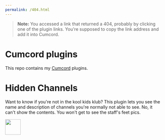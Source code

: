 ```yaml
---
permalink: /404.html
---
```

> **Note:** You accessed a link that returned a 404, probably by clicking one of the plugin links. You're supposed to copy the link address and add it into Cumcord.

# Cumcord plugins

This repo contains my [Cumcord](https://github.com/Cumcord/Cumcord/) plugins.

# Hidden Channels

Want to know if you're not in the kool kids klub? This plugin lets you see the name and description of channels you're normally not able to see.
No, it can't show the contents. You won't get to see the staff's feet pics.

<a target="_blank" href="https://send.cumcord.com/#https://cumcord.xirreal.dev/hiddenChannels"><img height="50" src="https://yellowsink.github.io/cc-plugins/assets/cumdump_button.png" /></a>
